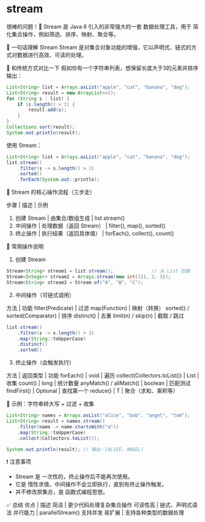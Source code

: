 # stream

很棒的问题！🌊 Stream 是 Java 8 引入的非常强大的一套 数据处理工具，用于 简化集合操作，例如筛选、排序、映射、聚合等。

🧠 一句话理解 Stream
Stream 是对集合对象功能的增强，它以声明式、链式的方式对数据进行高效、可读的处理。

🔄 和传统方式对比一下
假如你有一个字符串列表，想保留长度大于3的元素并排序输出：

```java
List<String> list = Arrays.asList("apple", "cat", "banana", "dog");
List<String> result = new ArrayList<>();
for (String s : list) {
    if (s.length() > 3) {
        result.add(s);
    }
}
Collections.sort(result);
System.out.println(result);

```

使用 Stream：

```java
List<String> list = Arrays.asList("apple", "cat", "banana", "dog");
list.stream()
    .filter(s -> s.length() > 3)
    .sorted()
    .forEach(System.out::println);
```

🔧 Stream 的核心操作流程（三步走）

步骤 | 描述 | 示例
1. 创建 Stream | 由集合/数组生成 | list.stream()
2. 中间操作 | 处理数据（返回 Stream） | filter(), map(), sorted()
3. 终止操作 | 执行结果（返回具体值） | forEach(), collect(), count()

🧱 常用操作说明

1. 创建 Stream

```java
Stream<String> stream1 = list.stream();              // 从 List 创建
Stream<Integer> stream2 = Arrays.stream(new int[]{1, 2, 3});
Stream<String> stream3 = Stream.of("A", "B", "C");
```

2. 中间操作（可链式调用）

方法 | 功能
filter(Predicate) | 过滤
map(Function) | 映射（转换）
sorted() / sorted(Comparator) | 排序
distinct() | 去重
limit(n) / skip(n) | 截取 / 跳过


```java
list.stream()
    .filter(s -> s.length() > 3)
    .map(String::toUpperCase)
    .distinct()
    .sorted()
```

3. 终止操作（会触发执行）

方法 | 返回类型 | 功能
forEach() | void | 遍历
collect(Collectors.toList()) | List | 收集
count() | long | 统计数量
anyMatch() / allMatch() | boolean | 匹配测试
findFirst() | Optional | 查找第一个
reduce() | T | 聚合（求和、乘积等）

🎯 示例：字符串转大写 + 过滤 + 收集

```java
List<String> names = Arrays.asList("alice", "bob", "angel", "tom");
List<String> result = names.stream()
    .filter(name -> name.startsWith("a"))
    .map(String::toUpperCase)
    .collect(Collectors.toList());

System.out.println(result); // 输出：[ALICE, ANGEL]
```

❗ 注意事项
+ Stream 是 一次性的，终止操作后不能再次使用。
+ 它是 惰性求值，中间操作不会立即执行，直到有终止操作触发。
+ 并不修改原集合，是 函数式编程思想。

✅ 总结
优点 | 描述
简洁 | 更少代码处理复杂集合操作
可读性高 | 链式、声明式语法
并行能力 | parallelStream() 支持并发
易扩展 | 支持各种类型的数据处理



